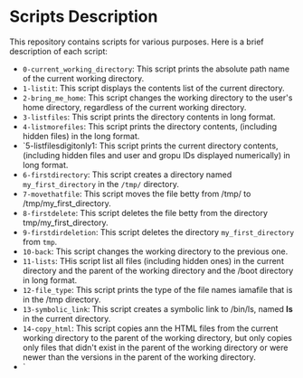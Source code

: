 # Scripts Description

This repository contains scripts for various purposes. Here is a brief description of each script:

- `0-current_working_directory`: This script prints the absolute path name of the current working directory.
- `1-listit`: This script displays the contents list of the current directory.
- `2-bring_me_home`: This script changes the working directory to the user's home directory, regardless of the current working directory.
- `3-listfiles`: This script prints the directory contents in long format.
- `4-listmorefiles`: This script prints the directory contents, (including hidden files) in the long format.
- `5-listfilesdigitonly1: This script prints the current directory contents, (including hidden files and user and gropu IDs displayed numerically) in long format.
- `6-firstdirectory`: This script creates a directory named `my_first_directory` in the `/tmp/` directory.
- `7-movethatfile`: This script moves the file betty from /tmp/ to /tmp/my_first_directory.
- `8-firstdelete`: This script deletes the file betty from the directory tmp/my_first_directory.
- `9-firstdirdeletion`: This script deletes the directory `my_first_directory` from `tmp`.
- `10-back`: This script changes the working directory to the previous one.
- `11-lists`: THis script list all files (including hidden ones) in the current directory and the parent of the working directory and the /boot directory in long format.
- `12-file_type`: This script prints the type of the file names iamafile that is in the /tmp directory.
- `13-symbolic_link`: This script creates a symbolic link to /bin/ls, named __ls__ in the current directory.
- `14-copy_html`: This script copies ann the HTML files from the current working directory to the parent of the working directory, but only copies only files that didn't exist in the parent of the working directory or were newer than the versions in the parent of the working directory.
- `
